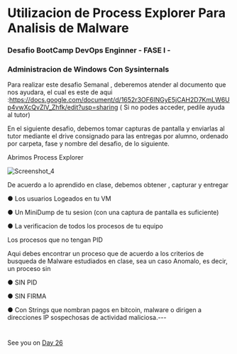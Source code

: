 # Utilizacion de Process Explorer Para Analisis de Malware
### Desafio BootCamp DevOps Enginner - FASE I -
### Administracion de Windows Con Sysinternals

Para realizar este desafio Semanal , deberemos atender al documento que nos ayudara, el cual es este de aqui :https://docs.google.com/document/d/1652r3OF6INGyE5jCAH2D7KmLW6Up4vwXcQvZlV_Zhfk/edit?usp=sharing ( Si no podes acceder, pedile ayuda al tutor)

En el siguiente desafio, debemos tomar capturas de pantalla y enviarlas al tutor mediante el drive consignado para las entregas por alumno, ordenado por carpeta, fase y nombre del desafio, de lo siguiente.

Abrimos Process Explorer


![Screenshot_4](https://user-images.githubusercontent.com/96561825/172941621-35171c31-0049-4c7a-943a-6943bc3d7a3d.png)



De acuerdo a lo aprendido en clase, debemos obtener , capturar y entregar

● Los usuarios Logeados en tu VM

● Un MiniDump de tu sesion (con una captura de pantalla es suficiente)

● La verificacion de todos los procesos de tu equipo

Los procesos que no tengan PID

Aqui debes encontrar un proceso que de acuerdo a los criterios de busqueda de Malware estudiados en clase, sea un caso Anomalo, es decir, un proceso sin

● SIN PID

● SIN FIRMA

● Con Strings que nombran pagos en bitcoin, malware o dirigen a direcciones IP sospechosas de actividad maliciosa.---


#
#
#
#
#


See you on [Day 26](day26.md)

